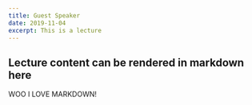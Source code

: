 ```yaml
---
title: Guest Speaker
date: 2019-11-04
excerpt: This is a lecture
---
```

## Lecture content can be rendered in markdown here
WOO I LOVE MARKDOWN!